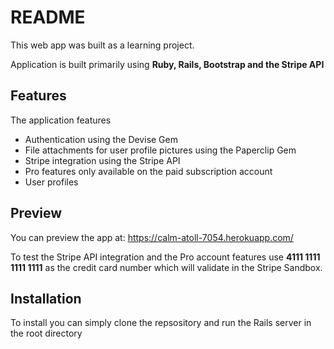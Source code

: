 # README

This web app was built as a learning project.

Application is built primarily using **Ruby, Rails, Bootstrap and the Stripe API**

## Features

The application features

* Authentication using the Devise Gem
* File attachments for user profile pictures using the Paperclip Gem
* Stripe integration using the Stripe API
* Pro features only available on the paid subscription account
* User profiles


## Preview

You can preview the app at: https://calm-atoll-7054.herokuapp.com/

To test the Stripe API integration and the Pro account features use **4111 1111 1111 1111** as the credit card number which will validate in the Stripe Sandbox.

## Installation

To install you can simply clone the repsository and run the Rails server in the root directory






